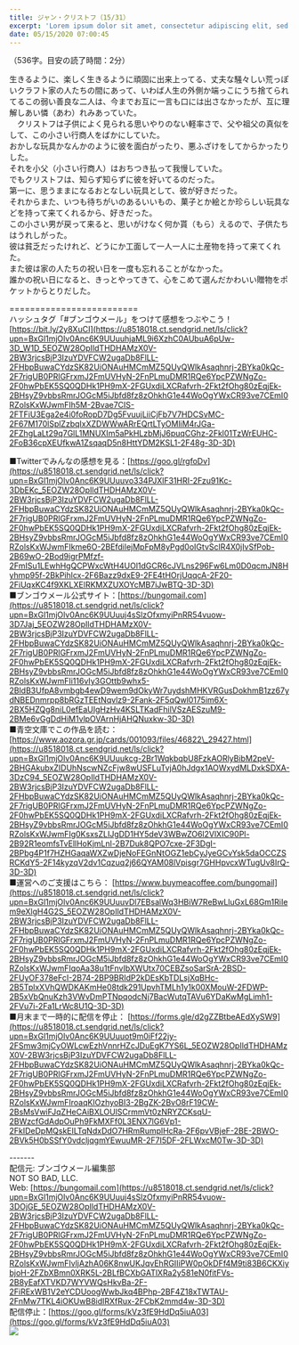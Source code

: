 ```yaml
---
title: ジャン・クリストフ（15/31）
excerpt: 'Lorem ipsum dolor sit amet, consectetur adipiscing elit, sed do eiusmod tempor incididunt ut labore et dolore magna aliqua. Praesent elementum facilisis leo vel fringilla est ullamcorper eget. At imperdiet dui accumsan sit amet nulla facilisi morbi tempus.'
date: 05/15/2020 07:00:45
---
```


（536字。目安の読了時間：2分）  
  
生きるように、楽しく生きるように頑固に出来上ってる、丈夫な騒々しい荒っぽいクラフト家の人たちの間にあって、いわば人生の外側か端っこにうち捨てられてるこの弱い善良な二人は、今までお互に一言も口には出さなかったが、互に理解しあい憐（あわ）れみあっていた。  
　クリストフは子供によく見られる思いやりのない軽率さで、父や祖父の真似をして、この小さい行商人をばかにしていた。  
おかしな玩具かなんかのように彼を面白がったり、悪ふざけをしてからかったりした。  
それを小父（小さい行商人）はおちつき払って我慢していた。  
でもクリストフは、知らず知らずに彼を好いてるのだった。  
第一に、思うままになるおとなしい玩具として、彼が好きだった。  
それからまた、いつも待ちがいのあるいいもの、菓子とか絵とか珍らしい玩具などを持って来てくれるから、好きだった。  
この小さい男が戻って来ると、思いがけなく何か貰（もら）えるので、子供たちはうれしがった。  
彼は貧乏だったけれど、どうにか工面して一人一人に土産物を持って来てくれた。  
また彼は家の人たちの祝い日を一度も忘れることがなかった。  
誰かの祝い日になると、きっとやってきて、心をこめて選んだかわいい贈物をポケットからとりだした。  
  
\=========================  
ハッシュタグ「#ブンゴウメール」をつけて感想をつぶやこう！　  
[https://bit.ly/2y8XuCI](https://u8518018.ct.sendgrid.net/ls/click?upn=BxGl1mjOlv0Anc6K9UUuuhjaML9i6XzhC0AUbuA6pUw-3D_W1D_5EOZW28OpIldTHDHAMzX0V-2BW3rjcsBjP3IzuYDVFCW2ugaDb8FlLL-2FHbpBuwaCYdzSK82UiONAuHMCmMZ5QUyQWlkAsaqhnrj-2BYka0kQc-2F7rigUB0PRlGFrxmJ2FmUVHyN-2FnPLmuDMR1RQe6YpcPZWNgZo-2F0hwPbEK5SQ0QDHk1PH9mX-2FGUxdiLXCRafvrh-2Fkt2fOhg80zEqjEk-2BHsyZ9vbbsRmrJOGcM5iJbfd8fz8zOhkhG1e44WoOgYWxCR93ve7CEmI0RZolsKxWJwmFIh5M-2Bvae7CIS-2FTFiU3Ega2e4i0foRopD7Dg5FvuujLiiCjFb7V7HDCSvMC-2F67M170lSplZzbqIxXZDWWwARrEQrtLTyOMliM4rJGa-2FZhgLaLt29q7GlL1MNUXIm5aPkHLzbMjJ6puqCGhz-2Fkl01TzWrEUHC-2FoB36cpXEUfkwA1ZsqaqD5n8HttYDM2KSL1-2F48g-3D-3D)  
  
■Twitterでみんなの感想を見る：[https://goo.gl/rgfoDv](https://u8518018.ct.sendgrid.net/ls/click?upn=BxGl1mjOlv0Anc6K9UUuuvo334PJXlF31HRI-2Fzu91Kc-3DbEKc_5EOZW28OpIldTHDHAMzX0V-2BW3rjcsBjP3IzuYDVFCW2ugaDb8FlLL-2FHbpBuwaCYdzSK82UiONAuHMCmMZ5QUyQWlkAsaqhnrj-2BYka0kQc-2F7rigUB0PRlGFrxmJ2FmUVHyN-2FnPLmuDMR1RQe6YpcPZWNgZo-2F0hwPbEK5SQ0QDHk1PH9mX-2FGUxdiLXCRafvrh-2Fkt2fOhg80zEqjEk-2BHsyZ9vbbsRmrJOGcM5iJbfd8fz8zOhkhG1e44WoOgYWxCR93ve7CEmI0RZolsKxWJwmFIkme6O-2BEfdilejMpFpM8yPgd0oIGtvSclR4X0jIvSfPob-2B69wO-2Bod9igrPMfzf-2FmISu1LEwhHgQCPWxcWtH4UOl1dGCR6cJVLns296Fw6Lm0D0qcmJN8Hyhmp95f-2BkPihlcx-2F6Bazz9dxE9-2FE4tHOrjUqqcA-2F20-2FiUqxKC4f9XKLXElRKMXZUXOYcMB7iJwBTQ-3D-3D)  
■ブンゴウメール公式サイト：[https://bungomail.com](https://u8518018.ct.sendgrid.net/ls/click?upn=BxGl1mjOlv0Anc6K9UUuuj4sSlzOfxmyiPnRR54vuow-3D7Jaj_5EOZW28OpIldTHDHAMzX0V-2BW3rjcsBjP3IzuYDVFCW2ugaDb8FlLL-2FHbpBuwaCYdzSK82UiONAuHMCmMZ5QUyQWlkAsaqhnrj-2BYka0kQc-2F7rigUB0PRlGFrxmJ2FmUVHyN-2FnPLmuDMR1RQe6YpcPZWNgZo-2F0hwPbEK5SQ0QDHk1PH9mX-2FGUxdiLXCRafvrh-2Fkt2fOhg80zEqjEk-2BHsyZ9vbbsRmrJOGcM5iJbfd8fz8zOhkhG1e44WoOgYWxCR93ve7CEmI0RZolsKxWJwmFIi116vIy3GOttb9whx5-2BldB3UfpA8vmbgb4ewD9wem9dOkyWr7uydshMHKVRGusDokhmB1zz67ydNBEDnmrpp8bRGzTEEtNqvlz9-2Fank-2F5qQwl0175im6X-2BX5HZQg8niL0efEaUIgHzHv4KSLTKadFhilVSzAESzuM9-2BMe6vGgDdHiM1vlpOVArnHjAHQNuxkw-3D-3D)  
■青空文庫でこの作品を読む：[https://www.aozora.gr.jp/cards/001093/files/46822\_29427.html](https://u8518018.ct.sendgrid.net/ls/click?upn=BxGl1mjOlv0Anc6K9UUuukcg-2Br1WqkbqbU8FzkAORlyBibM2peV-2BHGAkubxZIDUhNscwNZcFjw8wUSFLuTvjA0hJdgx1AOWxydMLDxkSDXA-3DzC94_5EOZW28OpIldTHDHAMzX0V-2BW3rjcsBjP3IzuYDVFCW2ugaDb8FlLL-2FHbpBuwaCYdzSK82UiONAuHMCmMZ5QUyQWlkAsaqhnrj-2BYka0kQc-2F7rigUB0PRlGFrxmJ2FmUVHyN-2FnPLmuDMR1RQe6YpcPZWNgZo-2F0hwPbEK5SQ0QDHk1PH9mX-2FGUxdiLXCRafvrh-2Fkt2fOhg80zEqjEk-2BHsyZ9vbbsRmrJOGcM5iJbfd8fz8zOhkhG1e44WoOgYWxCR93ve7CEmI0RZolsKxWJwmFIg0KsxsZLIJgDD1HY5deV3WBwZO6l2VlXIC90Pl-2B92R1eomfsTvEllHoKjmLnl-2B7Duk8QPO7cxe-2F3DgI-2BPbg4P1f7HZHGaqaWXZwDjeNoFEGnNtOGZ1ebCyJyeGCvYsk5daOCCZSRCKdY5-2F14kyzqV2dv1Cqzuq2j66QYAM08lVpisgr7GHHpvcxWTugUv8IrQ-3D-3D)  
■運営へのご支援はこちら： [https://www.buymeacoffee.com/bungomail](https://u8518018.ct.sendgrid.net/ls/click?upn=BxGl1mjOlv0Anc6K9UUuuvDl7EBsalWq3HBiW7ReBwLluGxL68Gm1RiIem9eXlgH4G2S_5EOZW28OpIldTHDHAMzX0V-2BW3rjcsBjP3IzuYDVFCW2ugaDb8FlLL-2FHbpBuwaCYdzSK82UiONAuHMCmMZ5QUyQWlkAsaqhnrj-2BYka0kQc-2F7rigUB0PRlGFrxmJ2FmUVHyN-2FnPLmuDMR1RQe6YpcPZWNgZo-2F0hwPbEK5SQ0QDHk1PH9mX-2FGUxdiLXCRafvrh-2Fkt2fOhg80zEqjEk-2BHsyZ9vbbsRmrJOGcM5iJbfd8fz8zOhkhG1e44WoOgYWxCR93ve7CEmI0RZolsKxWJwmFIqoAa38u1tFnvIbXWUtx70CEBZsoSarSrA-2BSD-2FUyOF378eFcI-2B74-2BP9BRIdP2kDEsKbTDLsjXqBHc-2B5TplxXVhQWDKAKmHe08tdk291UpvhTMLh1y1k00XMouW-2FDWP-2B5xVbQnuKzh3VWvDmPTNpqodcNj7BacWutqTAVu6YDaKwMgLimh1-2FVu7i-2Fa1LrWc8U1Q-3D-3D)  
■月末まで一時的に配信を停止： [https://forms.gle/d2gZZBtbeAEdXySW9](https://u8518018.ct.sendgrid.net/ls/click?upn=BxGl1mjOlv0Anc6K9UUuuot9m0iFf22jy-2FSmw3mjCyOWLcwEzhVnnrHZcJDuEgK7YS6L_5EOZW28OpIldTHDHAMzX0V-2BW3rjcsBjP3IzuYDVFCW2ugaDb8FlLL-2FHbpBuwaCYdzSK82UiONAuHMCmMZ5QUyQWlkAsaqhnrj-2BYka0kQc-2F7rigUB0PRlGFrxmJ2FmUVHyN-2FnPLmuDMR1RQe6YpcPZWNgZo-2F0hwPbEK5SQ0QDHk1PH9mX-2FGUxdiLXCRafvrh-2Fkt2fOhg80zEqjEk-2BHsyZ9vbbsRmrJOGcM5iJbfd8fz8zOhkhG1e44WoOgYWxCR93ve7CEmI0RZolsKxWJwmFIroaqKIOzhyoBI3-2BgZK-2BvO8rF19CW-2BsMsVwiFJqZHeCAiBXLOUlSCrmmVt0zNRYZCKsqU-2BWzcfGdAdpOuPh9FkMXFf0L3ENX7lG6Vp1-2FkIDeDpMQskEILTqNdxDdO7HRmRumplHcRa-2F6pvVBjeF-2BE-2BWO-2BVk5H0bSSfY0vdcljqgmYEwuuMR-2F7I5DF-2FLWxcM0Tw-3D-3D)  
  
\-------  
配信元: ブンゴウメール編集部  
NOT SO BAD, LLC.  
Web: [https://bungomail.com](https://u8518018.ct.sendgrid.net/ls/click?upn=BxGl1mjOlv0Anc6K9UUuuj4sSlzOfxmyiPnRR54vuow-3DOjGE_5EOZW28OpIldTHDHAMzX0V-2BW3rjcsBjP3IzuYDVFCW2ugaDb8FlLL-2FHbpBuwaCYdzSK82UiONAuHMCmMZ5QUyQWlkAsaqhnrj-2BYka0kQc-2F7rigUB0PRlGFrxmJ2FmUVHyN-2FnPLmuDMR1RQe6YpcPZWNgZo-2F0hwPbEK5SQ0QDHk1PH9mX-2FGUxdiLXCRafvrh-2Fkt2fOhg80zEqjEk-2BHsyZ9vbbsRmrJOGcM5iJbfd8fz8zOhkhG1e44WoOgYWxCR93ve7CEmI0RZolsKxWJwmFIvljAzhA06K8nwUKJqvEhRGIIiPW0pOkDFf4M9ti83B6CKXiybjoH-2FZbXBmn0XRK5L-2BLfBCXbGATlXRa2y581eN0fitFVs-2B8yEafXTVKD7WYVWQsHkvBa-2F-2FiRExWB1V2eYCDUoogWwbJkq4BPhp-2BF4Z18xTWTAU-2FnMw7TKL4iOKUwB8idIRXfRux-2FCbK2mmd4w-3D-3D)  
配信停止：[https://goo.gl/forms/kVz3fE9HdDq5iuA03](https://goo.gl/forms/kVz3fE9HdDq5iuA03)  
![](https://u8518018.ct.sendgrid.net/wf/open?upn=ypZaqTjaYrwJSsa-2BLe7H7RcvxSux8rtM6dMtnptkxLQMLiJbmQ03whDMSt9-2BvxM-2BKE6ujadHWCHS-2FYDUUXrKB1ko48yvbyCc0cRihB-2Fp5Bay9wjnwFFFSOMUGZ1XsQFLK8tuHQBFLXFSkOiVMoxZU7MFTKMthAbuNi7LYaTUz9a9CYmGpqWue4Jq-2FkxNYz9XUcP3AuenEU48kygR1HOTNky10FcQFUpZpQc2Dl7j5L8Gxv7PDeXg7HBq3TyU-2FFuZhbLt3twnRpcGquVG2PmPg9WotUbKPVTf-2F7BQb1N6DoTN5-2F0NV6cs6HqD7eaTbPJRatRxWP4bbqkPIUw9v9DhrRgW9auhtc4HTymH4BjjSVlW5Ok7456sOTV1Xr5FMRQahGPRr1iF5rYqJ5DoW9BFAbCgTvHUDL-2FM004A428CVSmVPxqUUWTGCR2EMazDJ5-2FbTBFOc4GtolYw0Ye7SizNcA-3D-3D)